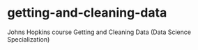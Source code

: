 # getting-and-cleaning-data
Johns Hopkins course Getting and Cleaning Data (Data Science Specialization)

